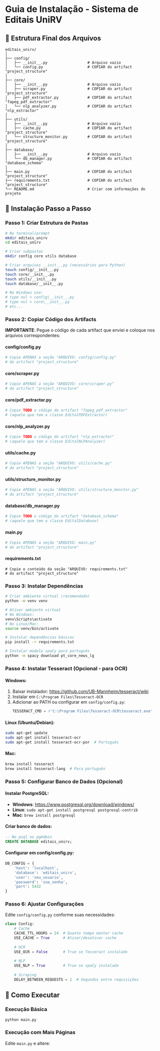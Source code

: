 # Guia de Instalação - Sistema de Editais UniRV

## 📂 Estrutura Final dos Arquivos

```
editais_unirv/
│
├── config/
│   ├── __init__.py                  # Arquivo vazio
│   └── config.py                    # COPIAR do artifact "project_structure"
│
├── core/
│   ├── __init__.py                  # Arquivo vazio
│   ├── scraper.py                   # COPIAR do artifact "project_structure"
│   ├── pdf_extractor.py             # COPIAR do artifact "fapeg_pdf_extractor"
│   └── nlp_analyzer.py              # COPIAR do artifact "nlp_extractor"
│
├── utils/
│   ├── __init__.py                  # Arquivo vazio
│   ├── cache.py                     # COPIAR do artifact "project_structure"
│   └── structure_monitor.py         # COPIAR do artifact "project_structure"
│
├── database/
│   ├── __init__.py                  # Arquivo vazio
│   └── db_manager.py                # COPIAR do artifact "database_schema"
│
├── main.py                          # COPIAR do artifact "project_structure"
├── requirements.txt                 # COPIAR do artifact "project_structure"
└── README.md                        # Criar com informações do projeto
```

## 🔧 Instalação Passo a Passo

### Passo 1: Criar Estrutura de Pastas

```bash
# No terminal/prompt
mkdir editais_unirv
cd editais_unirv

# Criar subpastas
mkdir config core utils database

# Criar arquivos __init__.py (necessários para Python)
touch config/__init__.py
touch core/__init__.py
touch utils/__init__.py
touch database/__init__.py

# No Windows use:
# type nul > config\__init__.py
# type nul > core\__init__.py
# etc...
```

### Passo 2: Copiar Código dos Artifacts

**IMPORTANTE**: Pegue o código de cada artifact que enviei e coloque nos arquivos correspondentes:

#### config/config.py
```python
# Copie APENAS a seção "ARQUIVO: config/config.py"
# do artifact "project_structure"
```

#### core/scraper.py
```python
# Copie APENAS a seção "ARQUIVO: core/scraper.py"
# do artifact "project_structure"
```

#### core/pdf_extractor.py
```python
# Copie TODO o código do artifact "fapeg_pdf_extractor"
# (aquele que tem a classe EditalPDFExtractor)
```

#### core/nlp_analyzer.py
```python
# Copie TODO o código do artifact "nlp_extractor"
# (aquele que tem a classe EditalNLPAnalyzer)
```

#### utils/cache.py
```python
# Copie APENAS a seção "ARQUIVO: utils/cache.py"
# do artifact "project_structure"
```

#### utils/structure_monitor.py
```python
# Copie APENAS a seção "ARQUIVO: utils/structure_monitor.py"
# do artifact "project_structure"
```

#### database/db_manager.py
```python
# Copie TODO o código do artifact "database_schema"
# (aquele que tem a classe EditalDatabase)
```

#### main.py
```python
# Copie APENAS a seção "ARQUIVO: main.py"
# do artifact "project_structure"
```

#### requirements.txt
```
# Copie o conteúdo da seção "ARQUIVO: requirements.txt"
# do artifact "project_structure"
```

### Passo 3: Instalar Dependências

```bash
# Criar ambiente virtual (recomendado)
python -m venv venv

# Ativar ambiente virtual
# No Windows:
venv\Scripts\activate
# No Linux/Mac:
source venv/bin/activate

# Instalar dependências básicas
pip install -r requirements.txt

# Instalar modelo spaCy para português
python -m spacy download pt_core_news_lg
```

### Passo 4: Instalar Tesseract (Opcional - para OCR)

#### Windows:
1. Baixar instalador: https://github.com/UB-Mannheim/tesseract/wiki
2. Instalar em `C:\Program Files\Tesseract-OCR`
3. Adicionar ao PATH ou configurar em `config/config.py`:
   ```python
   TESSERACT_CMD = r'C:\Program Files\Tesseract-OCR\tesseract.exe'
   ```

#### Linux (Ubuntu/Debian):
```bash
sudo apt-get update
sudo apt-get install tesseract-ocr
sudo apt-get install tesseract-ocr-por  # Português
```

#### Mac:
```bash
brew install tesseract
brew install tesseract-lang  # Para português
```

### Passo 5: Configurar Banco de Dados (Opcional)

#### Instalar PostgreSQL:
- **Windows**: https://www.postgresql.org/download/windows/
- **Linux**: `sudo apt-get install postgresql postgresql-contrib`
- **Mac**: `brew install postgresql`

#### Criar banco de dados:
```sql
-- No psql ou pgAdmin
CREATE DATABASE editais_unirv;
```

#### Configurar em config/config.py:
```python
DB_CONFIG = {
    'host': 'localhost',
    'database': 'editais_unirv',
    'user': 'seu_usuario',
    'password': 'sua_senha',
    'port': 5432
}
```

### Passo 6: Ajustar Configurações

Edite `config/config.py` conforme suas necessidades:

```python
class Config:
    # Cache
    CACHE_TTL_HOURS = 24  # Quanto tempo manter cache
    USE_CACHE = True      # Ativar/desativar cache
    
    # OCR
    USE_OCR = False       # True se Tesseract instalado
    
    # NLP
    USE_NLP = True        # True se spaCy instalado
    
    # Scraping
    DELAY_BETWEEN_REQUESTS = 1  # Segundos entre requisições
```

## 🚀 Como Executar

### Execução Básica
```bash
python main.py
```

### Execução com Mais Páginas
Edite `main.py` e altere:
```